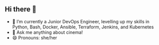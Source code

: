 ## Hi there 👋

- 🌱 I’m currently a Junior DevOps Engineer, levelling up my skills in Python, Bash, Docker, Ansible, Terraform, Jenkins, and Kubernetes
- 💬 Ask me anything about cinema!
- 😄 Pronouns: she/her
